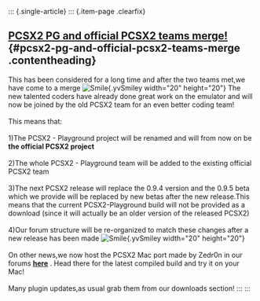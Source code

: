 ::: {.single-article}
::: {.item-page .clearfix}
## [PCSX2 PG and official PCSX2 teams merge!](/122-pcsx2-pg-and-official-pcsx2-teams-merge.html) {#pcsx2-pg-and-official-pcsx2-teams-merge .contentheading}

This has been considered for a long time and after the two teams met,we
have come to a merge
![Smile](https://pcsx2.net/images/stories/frontend/smilies/smile.gif){.yvSmiley
width="20" height="20"} The new talented coders have already done great
work on the emulator and will now be joined by the old PCSX2 team for an
even better coding team!\
\
This means that:\
\
1)The PCSX2 - Playground project will be renamed and will from now on be
**the official PCSX2 project**\
\
2)The whole PCSX2 - Playground team will be added to the existing
official PCSX2 team\
\
3)The next PCSX2 release will replace the 0.9.4 version and the 0.9.5
beta which we provide will be replaced by new betas after the new
release.This means that the current PCSX2-Playground build will not be
provided as a download (since it will actually be an older version of
the released PCSX2)\
\
4)Our forum structure will be re-organized to match these changes after
a new release has been made
![Smile](https://pcsx2.net/images/stories/frontend/smilies/smile.gif){.yvSmiley
width="20" height="20"}\
\
On other news,we now host the PCSX2 Mac port made by Zedr0n in our
forums **[here](http://forums.pcsx2.net/forum-61.html)** . Head there
for the latest compiled build and try it on your Mac!\
\
Many plugin updates,as usual grab them from our downloads section!
:::
:::
